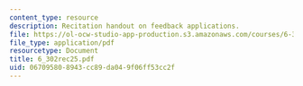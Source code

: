 ```yaml
---
content_type: resource
description: Recitation handout on feedback applications.
file: https://ol-ocw-studio-app-production.s3.amazonaws.com/courses/6-302-feedback-systems-spring-2007/067095808943cc89da049f06ff53cc2f_6_302rec25.pdf
file_type: application/pdf
resourcetype: Document
title: 6_302rec25.pdf
uid: 06709580-8943-cc89-da04-9f06ff53cc2f
---
```

